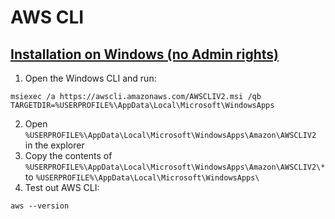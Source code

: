 # AWS CLI

## [Installation on Windows (no Admin rights)](https://github.com/aws/aws-cli/issues/4633)

1. Open the Windows CLI and run:
```
msiexec /a https://awscli.amazonaws.com/AWSCLIV2.msi /qb TARGETDIR=%USERPROFILE%\AppData\Local\Microsoft\WindowsApps
```
2. Open `%USERPROFILE%\AppData\Local\Microsoft\WindowsApps\Amazon\AWSCLIV2` in the explorer
3. Copy the contents of `%USERPROFILE%\AppData\Local\Microsoft\WindowsApps\Amazon\AWSCLIV2\*` to `%USERPROFILE%\AppData\Local\Microsoft\WindowsApps\`
4. Test out AWS CLI:
```
aws --version
```
